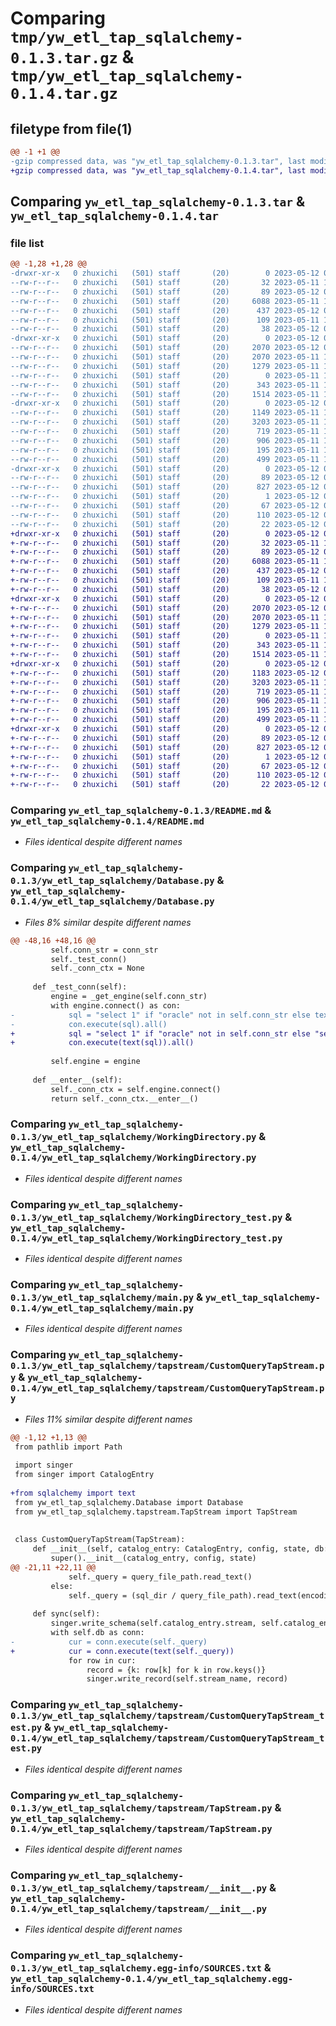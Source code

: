 # Comparing `tmp/yw_etl_tap_sqlalchemy-0.1.3.tar.gz` & `tmp/yw_etl_tap_sqlalchemy-0.1.4.tar.gz`

## filetype from file(1)

```diff
@@ -1 +1 @@
-gzip compressed data, was "yw_etl_tap_sqlalchemy-0.1.3.tar", last modified: Fri May 12 02:58:30 2023, max compression
+gzip compressed data, was "yw_etl_tap_sqlalchemy-0.1.4.tar", last modified: Fri May 12 03:13:38 2023, max compression
```

## Comparing `yw_etl_tap_sqlalchemy-0.1.3.tar` & `yw_etl_tap_sqlalchemy-0.1.4.tar`

### file list

```diff
@@ -1,28 +1,28 @@
-drwxr-xr-x   0 zhuxichi   (501) staff       (20)        0 2023-05-12 02:58:30.023455 yw_etl_tap_sqlalchemy-0.1.3/
--rw-r--r--   0 zhuxichi   (501) staff       (20)       32 2023-05-11 10:32:47.000000 yw_etl_tap_sqlalchemy-0.1.3/MANIFEST.in
--rw-r--r--   0 zhuxichi   (501) staff       (20)       89 2023-05-12 02:58:30.022485 yw_etl_tap_sqlalchemy-0.1.3/PKG-INFO
--rw-r--r--   0 zhuxichi   (501) staff       (20)     6088 2023-05-11 10:32:47.000000 yw_etl_tap_sqlalchemy-0.1.3/README.md
--rw-r--r--   0 zhuxichi   (501) staff       (20)      437 2023-05-12 02:57:58.000000 yw_etl_tap_sqlalchemy-0.1.3/pyproject.toml
--rw-r--r--   0 zhuxichi   (501) staff       (20)      109 2023-05-11 13:56:19.000000 yw_etl_tap_sqlalchemy-0.1.3/requirements.txt
--rw-r--r--   0 zhuxichi   (501) staff       (20)       38 2023-05-12 02:58:30.023631 yw_etl_tap_sqlalchemy-0.1.3/setup.cfg
-drwxr-xr-x   0 zhuxichi   (501) staff       (20)        0 2023-05-12 02:58:30.004305 yw_etl_tap_sqlalchemy-0.1.3/yw_etl_tap_sqlalchemy/
--rw-r--r--   0 zhuxichi   (501) staff       (20)     2070 2023-05-12 02:57:09.000000 yw_etl_tap_sqlalchemy-0.1.3/yw_etl_tap_sqlalchemy/Database.py
--rw-r--r--   0 zhuxichi   (501) staff       (20)     2070 2023-05-11 10:32:47.000000 yw_etl_tap_sqlalchemy-0.1.3/yw_etl_tap_sqlalchemy/WorkingDirectory.py
--rw-r--r--   0 zhuxichi   (501) staff       (20)     1279 2023-05-11 10:32:47.000000 yw_etl_tap_sqlalchemy-0.1.3/yw_etl_tap_sqlalchemy/WorkingDirectory_test.py
--rw-r--r--   0 zhuxichi   (501) staff       (20)        0 2023-05-11 10:32:47.000000 yw_etl_tap_sqlalchemy-0.1.3/yw_etl_tap_sqlalchemy/__init__.py
--rw-r--r--   0 zhuxichi   (501) staff       (20)      343 2023-05-11 10:32:47.000000 yw_etl_tap_sqlalchemy-0.1.3/yw_etl_tap_sqlalchemy/logging.conf
--rw-r--r--   0 zhuxichi   (501) staff       (20)     1514 2023-05-11 10:32:47.000000 yw_etl_tap_sqlalchemy-0.1.3/yw_etl_tap_sqlalchemy/main.py
-drwxr-xr-x   0 zhuxichi   (501) staff       (20)        0 2023-05-12 02:58:30.019336 yw_etl_tap_sqlalchemy-0.1.3/yw_etl_tap_sqlalchemy/tapstream/
--rw-r--r--   0 zhuxichi   (501) staff       (20)     1149 2023-05-11 10:32:47.000000 yw_etl_tap_sqlalchemy-0.1.3/yw_etl_tap_sqlalchemy/tapstream/CustomQueryTapStream.py
--rw-r--r--   0 zhuxichi   (501) staff       (20)     3203 2023-05-11 10:32:47.000000 yw_etl_tap_sqlalchemy-0.1.3/yw_etl_tap_sqlalchemy/tapstream/CustomQueryTapStream_test.py
--rw-r--r--   0 zhuxichi   (501) staff       (20)      719 2023-05-11 10:32:47.000000 yw_etl_tap_sqlalchemy-0.1.3/yw_etl_tap_sqlalchemy/tapstream/TapStream.py
--rw-r--r--   0 zhuxichi   (501) staff       (20)      906 2023-05-11 10:32:47.000000 yw_etl_tap_sqlalchemy-0.1.3/yw_etl_tap_sqlalchemy/tapstream/__init__.py
--rw-r--r--   0 zhuxichi   (501) staff       (20)      195 2023-05-11 10:32:47.000000 yw_etl_tap_sqlalchemy-0.1.3/yw_etl_tap_sqlalchemy/tapstream/helpers.py
--rw-r--r--   0 zhuxichi   (501) staff       (20)      499 2023-05-11 10:32:47.000000 yw_etl_tap_sqlalchemy-0.1.3/yw_etl_tap_sqlalchemy/utils.py
-drwxr-xr-x   0 zhuxichi   (501) staff       (20)        0 2023-05-12 02:58:30.011114 yw_etl_tap_sqlalchemy-0.1.3/yw_etl_tap_sqlalchemy.egg-info/
--rw-r--r--   0 zhuxichi   (501) staff       (20)       89 2023-05-12 02:58:29.000000 yw_etl_tap_sqlalchemy-0.1.3/yw_etl_tap_sqlalchemy.egg-info/PKG-INFO
--rw-r--r--   0 zhuxichi   (501) staff       (20)      827 2023-05-12 02:58:29.000000 yw_etl_tap_sqlalchemy-0.1.3/yw_etl_tap_sqlalchemy.egg-info/SOURCES.txt
--rw-r--r--   0 zhuxichi   (501) staff       (20)        1 2023-05-12 02:58:29.000000 yw_etl_tap_sqlalchemy-0.1.3/yw_etl_tap_sqlalchemy.egg-info/dependency_links.txt
--rw-r--r--   0 zhuxichi   (501) staff       (20)       67 2023-05-12 02:58:29.000000 yw_etl_tap_sqlalchemy-0.1.3/yw_etl_tap_sqlalchemy.egg-info/entry_points.txt
--rw-r--r--   0 zhuxichi   (501) staff       (20)      110 2023-05-12 02:58:29.000000 yw_etl_tap_sqlalchemy-0.1.3/yw_etl_tap_sqlalchemy.egg-info/requires.txt
--rw-r--r--   0 zhuxichi   (501) staff       (20)       22 2023-05-12 02:58:29.000000 yw_etl_tap_sqlalchemy-0.1.3/yw_etl_tap_sqlalchemy.egg-info/top_level.txt
+drwxr-xr-x   0 zhuxichi   (501) staff       (20)        0 2023-05-12 03:13:38.421930 yw_etl_tap_sqlalchemy-0.1.4/
+-rw-r--r--   0 zhuxichi   (501) staff       (20)       32 2023-05-11 10:32:47.000000 yw_etl_tap_sqlalchemy-0.1.4/MANIFEST.in
+-rw-r--r--   0 zhuxichi   (501) staff       (20)       89 2023-05-12 03:13:38.420168 yw_etl_tap_sqlalchemy-0.1.4/PKG-INFO
+-rw-r--r--   0 zhuxichi   (501) staff       (20)     6088 2023-05-11 10:32:47.000000 yw_etl_tap_sqlalchemy-0.1.4/README.md
+-rw-r--r--   0 zhuxichi   (501) staff       (20)      437 2023-05-12 03:13:21.000000 yw_etl_tap_sqlalchemy-0.1.4/pyproject.toml
+-rw-r--r--   0 zhuxichi   (501) staff       (20)      109 2023-05-11 13:56:19.000000 yw_etl_tap_sqlalchemy-0.1.4/requirements.txt
+-rw-r--r--   0 zhuxichi   (501) staff       (20)       38 2023-05-12 03:13:38.422165 yw_etl_tap_sqlalchemy-0.1.4/setup.cfg
+drwxr-xr-x   0 zhuxichi   (501) staff       (20)        0 2023-05-12 03:13:38.409429 yw_etl_tap_sqlalchemy-0.1.4/yw_etl_tap_sqlalchemy/
+-rw-r--r--   0 zhuxichi   (501) staff       (20)     2070 2023-05-12 03:11:40.000000 yw_etl_tap_sqlalchemy-0.1.4/yw_etl_tap_sqlalchemy/Database.py
+-rw-r--r--   0 zhuxichi   (501) staff       (20)     2070 2023-05-11 10:32:47.000000 yw_etl_tap_sqlalchemy-0.1.4/yw_etl_tap_sqlalchemy/WorkingDirectory.py
+-rw-r--r--   0 zhuxichi   (501) staff       (20)     1279 2023-05-11 10:32:47.000000 yw_etl_tap_sqlalchemy-0.1.4/yw_etl_tap_sqlalchemy/WorkingDirectory_test.py
+-rw-r--r--   0 zhuxichi   (501) staff       (20)        0 2023-05-11 10:32:47.000000 yw_etl_tap_sqlalchemy-0.1.4/yw_etl_tap_sqlalchemy/__init__.py
+-rw-r--r--   0 zhuxichi   (501) staff       (20)      343 2023-05-11 10:32:47.000000 yw_etl_tap_sqlalchemy-0.1.4/yw_etl_tap_sqlalchemy/logging.conf
+-rw-r--r--   0 zhuxichi   (501) staff       (20)     1514 2023-05-11 10:32:47.000000 yw_etl_tap_sqlalchemy-0.1.4/yw_etl_tap_sqlalchemy/main.py
+drwxr-xr-x   0 zhuxichi   (501) staff       (20)        0 2023-05-12 03:13:38.418097 yw_etl_tap_sqlalchemy-0.1.4/yw_etl_tap_sqlalchemy/tapstream/
+-rw-r--r--   0 zhuxichi   (501) staff       (20)     1183 2023-05-12 03:12:54.000000 yw_etl_tap_sqlalchemy-0.1.4/yw_etl_tap_sqlalchemy/tapstream/CustomQueryTapStream.py
+-rw-r--r--   0 zhuxichi   (501) staff       (20)     3203 2023-05-11 10:32:47.000000 yw_etl_tap_sqlalchemy-0.1.4/yw_etl_tap_sqlalchemy/tapstream/CustomQueryTapStream_test.py
+-rw-r--r--   0 zhuxichi   (501) staff       (20)      719 2023-05-11 10:32:47.000000 yw_etl_tap_sqlalchemy-0.1.4/yw_etl_tap_sqlalchemy/tapstream/TapStream.py
+-rw-r--r--   0 zhuxichi   (501) staff       (20)      906 2023-05-11 10:32:47.000000 yw_etl_tap_sqlalchemy-0.1.4/yw_etl_tap_sqlalchemy/tapstream/__init__.py
+-rw-r--r--   0 zhuxichi   (501) staff       (20)      195 2023-05-11 10:32:47.000000 yw_etl_tap_sqlalchemy-0.1.4/yw_etl_tap_sqlalchemy/tapstream/helpers.py
+-rw-r--r--   0 zhuxichi   (501) staff       (20)      499 2023-05-11 10:32:47.000000 yw_etl_tap_sqlalchemy-0.1.4/yw_etl_tap_sqlalchemy/utils.py
+drwxr-xr-x   0 zhuxichi   (501) staff       (20)        0 2023-05-12 03:13:38.414191 yw_etl_tap_sqlalchemy-0.1.4/yw_etl_tap_sqlalchemy.egg-info/
+-rw-r--r--   0 zhuxichi   (501) staff       (20)       89 2023-05-12 03:13:38.000000 yw_etl_tap_sqlalchemy-0.1.4/yw_etl_tap_sqlalchemy.egg-info/PKG-INFO
+-rw-r--r--   0 zhuxichi   (501) staff       (20)      827 2023-05-12 03:13:38.000000 yw_etl_tap_sqlalchemy-0.1.4/yw_etl_tap_sqlalchemy.egg-info/SOURCES.txt
+-rw-r--r--   0 zhuxichi   (501) staff       (20)        1 2023-05-12 03:13:38.000000 yw_etl_tap_sqlalchemy-0.1.4/yw_etl_tap_sqlalchemy.egg-info/dependency_links.txt
+-rw-r--r--   0 zhuxichi   (501) staff       (20)       67 2023-05-12 03:13:38.000000 yw_etl_tap_sqlalchemy-0.1.4/yw_etl_tap_sqlalchemy.egg-info/entry_points.txt
+-rw-r--r--   0 zhuxichi   (501) staff       (20)      110 2023-05-12 03:13:38.000000 yw_etl_tap_sqlalchemy-0.1.4/yw_etl_tap_sqlalchemy.egg-info/requires.txt
+-rw-r--r--   0 zhuxichi   (501) staff       (20)       22 2023-05-12 03:13:38.000000 yw_etl_tap_sqlalchemy-0.1.4/yw_etl_tap_sqlalchemy.egg-info/top_level.txt
```

### Comparing `yw_etl_tap_sqlalchemy-0.1.3/README.md` & `yw_etl_tap_sqlalchemy-0.1.4/README.md`

 * *Files identical despite different names*

### Comparing `yw_etl_tap_sqlalchemy-0.1.3/yw_etl_tap_sqlalchemy/Database.py` & `yw_etl_tap_sqlalchemy-0.1.4/yw_etl_tap_sqlalchemy/Database.py`

 * *Files 8% similar despite different names*

```diff
@@ -48,16 +48,16 @@
         self.conn_str = conn_str
         self._test_conn()
         self._conn_ctx = None
 
     def _test_conn(self):
         engine = _get_engine(self.conn_str)
         with engine.connect() as con:
-            sql = "select 1" if "oracle" not in self.conn_str else text("select 1 from DUAL")
-            con.execute(sql).all()
+            sql = "select 1" if "oracle" not in self.conn_str else "select 1 from DUAL"
+            con.execute(text(sql)).all()
 
         self.engine = engine
 
     def __enter__(self):
         self._conn_ctx = self.engine.connect()
         return self._conn_ctx.__enter__()
```

### Comparing `yw_etl_tap_sqlalchemy-0.1.3/yw_etl_tap_sqlalchemy/WorkingDirectory.py` & `yw_etl_tap_sqlalchemy-0.1.4/yw_etl_tap_sqlalchemy/WorkingDirectory.py`

 * *Files identical despite different names*

### Comparing `yw_etl_tap_sqlalchemy-0.1.3/yw_etl_tap_sqlalchemy/WorkingDirectory_test.py` & `yw_etl_tap_sqlalchemy-0.1.4/yw_etl_tap_sqlalchemy/WorkingDirectory_test.py`

 * *Files identical despite different names*

### Comparing `yw_etl_tap_sqlalchemy-0.1.3/yw_etl_tap_sqlalchemy/main.py` & `yw_etl_tap_sqlalchemy-0.1.4/yw_etl_tap_sqlalchemy/main.py`

 * *Files identical despite different names*

### Comparing `yw_etl_tap_sqlalchemy-0.1.3/yw_etl_tap_sqlalchemy/tapstream/CustomQueryTapStream.py` & `yw_etl_tap_sqlalchemy-0.1.4/yw_etl_tap_sqlalchemy/tapstream/CustomQueryTapStream.py`

 * *Files 11% similar despite different names*

```diff
@@ -1,12 +1,13 @@
 from pathlib import Path
 
 import singer
 from singer import CatalogEntry
 
+from sqlalchemy import text
 from yw_etl_tap_sqlalchemy.Database import Database
 from yw_etl_tap_sqlalchemy.tapstream.TapStream import TapStream
 
 
 class CustomQueryTapStream(TapStream):
     def __init__(self, catalog_entry: CatalogEntry, config, state, db: Database, sql_dir: Path):
         super().__init__(catalog_entry, config, state)
@@ -21,11 +22,11 @@
             self._query = query_file_path.read_text()
         else:
             self._query = (sql_dir / query_file_path).read_text(encoding='utf8')
 
     def sync(self):
         singer.write_schema(self.catalog_entry.stream, self.catalog_entry.schema.to_dict(), [])
         with self.db as conn:
-            cur = conn.execute(self._query)
+            cur = conn.execute(text(self._query))
             for row in cur:
                 record = {k: row[k] for k in row.keys()}
                 singer.write_record(self.stream_name, record)
```

### Comparing `yw_etl_tap_sqlalchemy-0.1.3/yw_etl_tap_sqlalchemy/tapstream/CustomQueryTapStream_test.py` & `yw_etl_tap_sqlalchemy-0.1.4/yw_etl_tap_sqlalchemy/tapstream/CustomQueryTapStream_test.py`

 * *Files identical despite different names*

### Comparing `yw_etl_tap_sqlalchemy-0.1.3/yw_etl_tap_sqlalchemy/tapstream/TapStream.py` & `yw_etl_tap_sqlalchemy-0.1.4/yw_etl_tap_sqlalchemy/tapstream/TapStream.py`

 * *Files identical despite different names*

### Comparing `yw_etl_tap_sqlalchemy-0.1.3/yw_etl_tap_sqlalchemy/tapstream/__init__.py` & `yw_etl_tap_sqlalchemy-0.1.4/yw_etl_tap_sqlalchemy/tapstream/__init__.py`

 * *Files identical despite different names*

### Comparing `yw_etl_tap_sqlalchemy-0.1.3/yw_etl_tap_sqlalchemy.egg-info/SOURCES.txt` & `yw_etl_tap_sqlalchemy-0.1.4/yw_etl_tap_sqlalchemy.egg-info/SOURCES.txt`

 * *Files identical despite different names*

